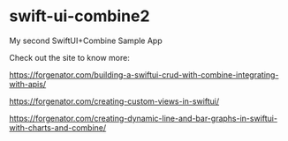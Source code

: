 # swift-ui-combine2
My second SwiftUI+Combine Sample App

Check out the site to know more:

https://forgenator.com/building-a-swiftui-crud-with-combine-integrating-with-apis/

https://forgenator.com/creating-custom-views-in-swiftui/

https://forgenator.com/creating-dynamic-line-and-bar-graphs-in-swiftui-with-charts-and-combine/
